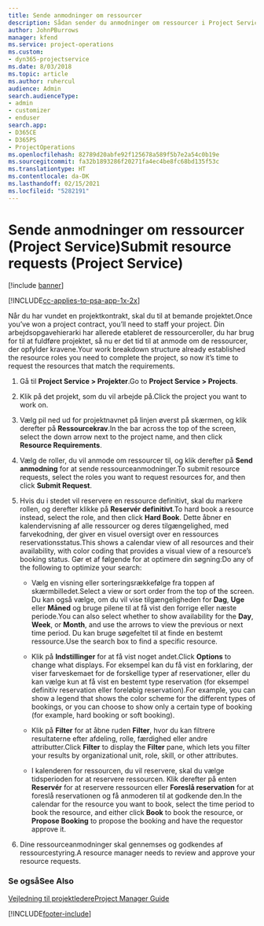 ```yaml
---
title: Sende anmodninger om ressourcer
description: Sådan sender du anmodninger om ressourcer i Project Service
author: JohnPBurrows
manager: kfend
ms.service: project-operations
ms.custom:
- dyn365-projectservice
ms.date: 8/03/2018
ms.topic: article
ms.author: ruhercul
audience: Admin
search.audienceType:
- admin
- customizer
- enduser
search.app:
- D365CE
- D365PS
- ProjectOperations
ms.openlocfilehash: 82789d20abfe92f125678a589f5b7e2a54c0b19e
ms.sourcegitcommit: fa32b1893286f20271fa4ec4be8fc68bd135f53c
ms.translationtype: HT
ms.contentlocale: da-DK
ms.lasthandoff: 02/15/2021
ms.locfileid: "5282191"
---
```

# <a name="submit-resource-requests-project-service"></a><span data-ttu-id="8b6ad-103">Sende anmodninger om ressourcer (Project Service)</span><span class="sxs-lookup"><span data-stu-id="8b6ad-103">Submit resource requests (Project Service)</span></span>

[!include [banner](../includes/psa-now-project-operations.md)]

[!INCLUDE[cc-applies-to-psa-app-1x-2x](../includes/cc-applies-to-psa-app-1x-2x.md)]

<span data-ttu-id="8b6ad-104">Når du har vundet en projektkontrakt, skal du til at bemande projektet.</span><span class="sxs-lookup"><span data-stu-id="8b6ad-104">Once you’ve won a project contract, you’ll need to staff your project.</span></span> <span data-ttu-id="8b6ad-105">Din arbejdsopgavehierarki har allerede etableret de ressourceroller, du har brug for til at fuldføre projektet, så nu er det tid til at anmode om de ressourcer, der opfylder kravene.</span><span class="sxs-lookup"><span data-stu-id="8b6ad-105">Your work breakdown structure already established the resource roles you need to complete the project, so now it’s time to request the resources that match the requirements.</span></span>  
  
1.  <span data-ttu-id="8b6ad-106">Gå til **Project Service > Projekter**.</span><span class="sxs-lookup"><span data-stu-id="8b6ad-106">Go to **Project Service > Projects**.</span></span>  
  
2.  <span data-ttu-id="8b6ad-107">Klik på det projekt, som du vil arbejde på.</span><span class="sxs-lookup"><span data-stu-id="8b6ad-107">Click the project you want to work on.</span></span>  
  
3.  <span data-ttu-id="8b6ad-108">Vælg pil ned ud for projektnavnet på linjen øverst på skærmen, og klik derefter på **Ressourcekrav**.</span><span class="sxs-lookup"><span data-stu-id="8b6ad-108">In the bar across the top of the screen, select the down arrow next to the project name, and then click **Resource Requirements**.</span></span>  
  
4.  <span data-ttu-id="8b6ad-109">Vælg de roller, du vil anmode om ressourcer til, og klik derefter på **Send anmodning** for at sende ressourceanmodninger.</span><span class="sxs-lookup"><span data-stu-id="8b6ad-109">To submit resource requests, select the roles you want to request resources for, and then click **Submit Request**.</span></span>  
  
5.  <span data-ttu-id="8b6ad-110">Hvis du i stedet vil reservere en ressource definitivt, skal du markere rollen, og derefter klikke på **Reservér definitivt**.</span><span class="sxs-lookup"><span data-stu-id="8b6ad-110">To hard book a resource instead, select the role, and then click **Hard Book**.</span></span> <span data-ttu-id="8b6ad-111">Dette åbner en kalendervisning af alle ressourcer og deres tilgængelighed, med farvekodning, der giver en visuel oversigt over en ressources reservationsstatus.</span><span class="sxs-lookup"><span data-stu-id="8b6ad-111">This shows a calendar view of all resources and their availability, with color coding that provides a visual view of a resource’s booking status.</span></span> <span data-ttu-id="8b6ad-112">Gør et af følgende for at optimere din søgning:</span><span class="sxs-lookup"><span data-stu-id="8b6ad-112">Do any of the following to optimize your search:</span></span>  
  
    -   <span data-ttu-id="8b6ad-113">Vælg en visning eller sorteringsrækkefølge fra toppen af skærmbilledet.</span><span class="sxs-lookup"><span data-stu-id="8b6ad-113">Select a view or sort order from the top of the screen.</span></span> <span data-ttu-id="8b6ad-114">Du kan også vælge, om du vil vise tilgængeligheden for **Dag**, **Uge** eller **Måned** og bruge pilene til at få vist den forrige eller næste periode.</span><span class="sxs-lookup"><span data-stu-id="8b6ad-114">You can also select whether to show availability for the **Day**, **Week**, or **Month**, and use the arrows to view the previous or next time period.</span></span> <span data-ttu-id="8b6ad-115">Du kan bruge søgefeltet til at finde en bestemt ressource.</span><span class="sxs-lookup"><span data-stu-id="8b6ad-115">Use the search box to find a specific resource.</span></span>  
  
    -   <span data-ttu-id="8b6ad-116">Klik på **Indstillinger** for at få vist noget andet.</span><span class="sxs-lookup"><span data-stu-id="8b6ad-116">Click **Options** to change what displays.</span></span> <span data-ttu-id="8b6ad-117">For eksempel kan du få vist en forklaring, der viser farveskemaet for de forskellige typer af reservationer, eller du kan vælge kun at få vist en bestemt type reservation (for eksempel definitiv reservation eller foreløbig reservation).</span><span class="sxs-lookup"><span data-stu-id="8b6ad-117">For example, you can show a legend that shows the color scheme for the different types of bookings, or you can choose to show only a certain type of booking (for example, hard booking or soft booking).</span></span>  
  
    -   <span data-ttu-id="8b6ad-118">Klik på **Filter** for at åbne ruden **Filter**, hvor du kan filtrere resultaterne efter afdeling, rolle, færdighed eller andre attributter.</span><span class="sxs-lookup"><span data-stu-id="8b6ad-118">Click **Filter** to display the **Filter** pane, which lets you filter your results by organizational unit, role, skill, or other attributes.</span></span>  
  
    -   <span data-ttu-id="8b6ad-119">I kalenderen for ressourcen, du vil reservere, skal du vælge tidsperioden for at reservere ressourcen. Klik derefter på enten **Reservér** for at reservere ressourcen eller **Foreslå reservation** for at foreslå reservationen og få anmoderen til at godkende den.</span><span class="sxs-lookup"><span data-stu-id="8b6ad-119">In the calendar for the resource you want to book, select the time period to book the resource, and either click **Book** to book the resource, or **Propose Booking** to propose the booking and have the requestor approve it.</span></span>  
  
6.  <span data-ttu-id="8b6ad-120">Dine ressourceanmodninger skal gennemses og godkendes af ressourcestyring.</span><span class="sxs-lookup"><span data-stu-id="8b6ad-120">A resource manager needs to review and approve your resource requests.</span></span>  
  
### <a name="see-also"></a><span data-ttu-id="8b6ad-121">Se også</span><span class="sxs-lookup"><span data-stu-id="8b6ad-121">See Also</span></span>  
 [<span data-ttu-id="8b6ad-122">Vejledning til projektledere</span><span class="sxs-lookup"><span data-stu-id="8b6ad-122">Project Manager Guide</span></span>](../psa/project-manager-guide.md)


[!INCLUDE[footer-include](../includes/footer-banner.md)]